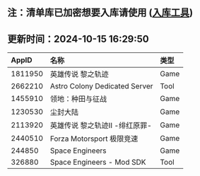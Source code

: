 ## 注：清单库已加密想要入库请使用 ([入库工具](https://github.com/BlankTMing/ManifestAutoUpdate/releases))

## 更新时间：2024-10-15 16:29:50
| AppID | 名称 | 类型  |
| :-------------------- | :----------------------------- | :----------- |
| 1811950 | 英雄传说 黎之轨迹| Game |
| 2662210 | Astro Colony Dedicated Server| Tool |
| 1455910 | 领地：种田与征战| Game |
| 1230530 | 尘封大陆| Game |
| 2113920 | 英雄传说 黎之轨迹Ⅱ -绯红原罪-| Game |
| 2440510 | Forza Motorsport 极限竞速| Game |
| 244850 | Space Engineers| Game |
| 326880 | Space Engineers - Mod SDK| Tool |
